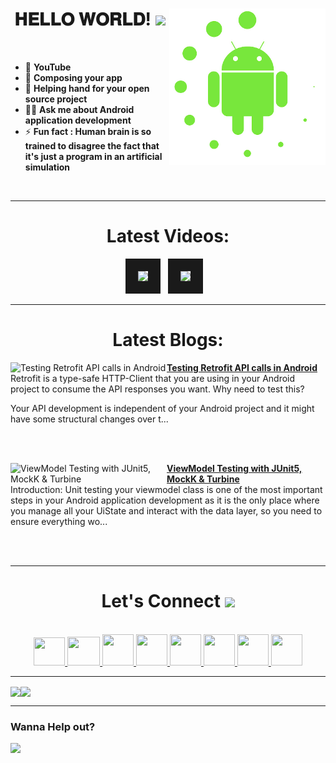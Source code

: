 <!-- intro hello world -->
<h1 align="center">
𝐇𝐄𝐋𝐋𝐎 𝐖𝐎𝐑𝐋𝐃! <img src="GIF/Earth.gif" width="24px">
<img src= "GIF/android_by_deiby_ybied_d3jaevn.gif" height="250px" align="right">
</h1>
<br>

- 💚 **YouTube**
- 🔮 **Composing your app**
- 🤝 **Helping hand for your open source project**
- 👨‍💻 **Ask me about Android application development**
- ⚡ **Fun fact : Human brain is so trained to disagree the fact that it's just a program in an artificial simulation**
<br>


<hr>


<!-- youtube section -->
<h1 align="center">
Latest Videos:
</h1>
<div align = "center">
<!-- YOUTUBE:START --><a href="https://www.youtube.com/watch?v=IwucrryJi70" target="_blank"><img src="https://i.ytimg.com/vi/IwucrryJi70/mqdefault.jpg" height="200px" border="20"></a>&nbsp &nbsp<a href="https://www.youtube.com/watch?v=LiAyPwk4xi0" target="_blank"><img src="https://i.ytimg.com/vi/LiAyPwk4xi0/mqdefault.jpg" height="200px" border="20"></a>&nbsp &nbsp<!-- YOUTUBE:END -->
</div>


<hr>


<h1 align="center">
Latest Blogs:
</h1>
<!-- HASHNODE_BLOG:START -->
<p align="left">
<a href="https://sagar0-0.hashnode.dev/testing-retrofit-api-calls-in-android" title="Testing Retrofit API calls in Android"><img src="https://cdn.hashnode.com/res/hashnode/image/upload/v1692283122924/bd5aec4e-1a7e-44af-a584-27b52e732543.png" alt="Testing Retrofit API calls in Android" width="250px" align="left" /></a>
<a href="https://sagar0-0.hashnode.dev/testing-retrofit-api-calls-in-android" title="Testing Retrofit API calls in Android"><strong>Testing Retrofit API calls in Android</strong></a>
<br/> Retrofit is a type-safe HTTP-Client that you are using in your Android project to consume the API responses you want.
Why need to test this?

Your API development is independent of your Android project and it might have some structural changes over t... </p> <br/> <br/>
<p align="left">
<a href="https://sagar0-0.hashnode.dev/viewmodel-testing-with-junit5-mockk-turbine" title="ViewModel Testing with JUnit5, MockK & Turbine"><img src="https://cdn.hashnode.com/res/hashnode/image/upload/v1691930928643/3b94863a-a16c-41d6-98f3-5f383b7a13eb.png" alt="ViewModel Testing with JUnit5, MockK & Turbine" width="250px" align="left" /></a>
<a href="https://sagar0-0.hashnode.dev/viewmodel-testing-with-junit5-mockk-turbine" title="ViewModel Testing with JUnit5, MockK & Turbine"><strong>ViewModel Testing with JUnit5, MockK & Turbine</strong></a>
<br/> Introduction:
Unit testing your viewmodel class is one of the most important steps in your Android application development as it is the only place where you manage all your UiState and interact with the data layer, so you need to ensure everything wo... </p> <br/> <br/>
<!-- HASHNODE_BLOG:END -->
  
  
<hr>


<!-- connect section -->
<h1 align="center">
Let's Connect <img src="GIF/Handshake.gif" width="24px">
</h1>
<div align="center">
<p align="center">
  <br>
  <a href="https://www.youtube.com/channel/UCbXjqGX2O0UW12AIboO2Psw" target="_blank">
    <code><img  height="45" width="50" src="https://brandslogos.com/wp-content/uploads/images/large/youtube-icon-logo.png"></code>
  </a>
  <a href="mailto:sagar.0dev@gmail.com" target="_blank">
    <code><img height="46" width="52" src="https://logos-world.net/wp-content/uploads/2020/11/Gmail-Logo.png"></code>
  </a>
  <a href="https://twitter.com/sagar0_o" target="_blank">
    <code><img height="50" width="50" src="https://www.freepnglogos.com/uploads/twitter-logo-png/twitter-logo-vector-png-clipart-1.png"></code>
  </a>
  <a href="https://www.linkedin.com/in/sagar0-0malhotra/" target="_blank">
    <code><img height="50" width="50" src="https://cdn-icons-png.flaticon.com/512/174/174857.png"></code>
  </a>
  <a href="https://sagar0-0.medium.com/" target="_blank">
    <code><img height="50" width="50" src="https://cdn1.iconfinder.com/data/icons/social-media-circle-7/512/Circled_Medium_svg5-512.png"></code>
  </a>
  <a href="https://www.instagram.com/_sagar_malhotra_/" target="_blank">
    <code><img height="50" width="50" src="http://assets.stickpng.com/images/580b57fcd9996e24bc43c521.png"></code>
  </a>
  <a href="https://sagar0-0.hashnode.dev/" target="_blank">
    <code><img height="50" width="50" src="https://cdn.hashnode.com/res/hashnode/image/upload/v1611902473383/CDyAuTy75.png?auto=compress"></code>
  </a>
  <a href="https://discordapp.com/users/sagar0_0#2945" target="_blank">
    <code><img height="50" width="50" src="https://www.freepnglogos.com/uploads/discord-logo-png/discord-logo-logodownload-download-logotipos-1.png"></code>
  </a>
</p>
</div>


<hr>


<img align="center" height="150px" src="https://github-readme-streak-stats.herokuapp.com/?user=Sagar0-0&theme=dark&hide_border=true"><img align="center" height="160px" src="https://github-readme-stats.vercel.app/api?username=Sagar0-0&show_icons=true&hide_border=true&title_color=94b4a4&amp&icon_color=FFFFFF&amp&text_color=FFFFFF&amp&bg_color=000000&count_private=true&include_all_commits=true">


<hr>


### Wanna Help out?
<a href="https://www.buymeacoffee.com/0sagar0">
  <img src="https://user-images.githubusercontent.com/85388413/197355117-e4a5f6e7-44ee-4303-adb8-3ef39cd18246.jpg" width=200px>
</a>
